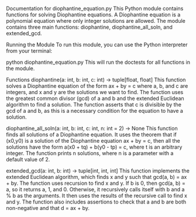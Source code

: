 Documentation for diophantine_equation.py
This Python module contains functions for solving Diophantine equations. A Diophantine equation is a polynomial equation where only integer solutions are allowed. The module contains three main functions: diophantine, diophantine_all_soln, and extended_gcd.

Running the Module
To run this module, you can use the Python interpreter from your terminal:

python diophantine_equation.py
This will run the doctests for all functions in the module.

Functions
diophantine(a: int, b: int, c: int) -> tuple[float, float]
This function solves a Diophantine equation of the form ax + by = c where a, b, and c are integers, and x and y are the solutions we want to find. The function uses the greatest common divisor (gcd) of a and b and the extended Euclidean algorithm to find a solution. The function asserts that c is divisible by the gcd of a and b, as this is a necessary condition for the equation to have a solution.

diophantine_all_soln(a: int, b: int, c: int, n: int = 2) -> None
This function finds all solutions of a Diophantine equation. It uses the theorem that if (x0,y0) is a solution of the Diophantine equation ax + by = c, then all the solutions have the form a(x0 + tq) + b(y0 - tp) = c, where t is an arbitrary integer. The function prints n solutions, where n is a parameter with a default value of 2.

extended_gcd(a: int, b: int) -> tuple[int, int, int]
This function implements the extended Euclidean algorithm, which finds x and y such that gcd(a, b) = ax + by. The function uses recursion to find x and y. If b is 0, then gcd(a, b) = a, so it returns a, 1, and 0. Otherwise, it recursively calls itself with b and a % b as the arguments. It then uses the results of the recursive call to find x and y. The function also includes assertions to check that a and b are both non-negative and that d = ax + by.